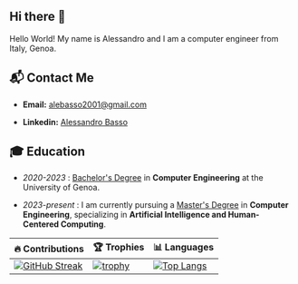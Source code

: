## Hi there 👋

Hello World! My name is Alessandro and I am a computer engineer from Italy, Genoa.  



## 📬 Contact Me  

- **Email:** [alebasso2001@gmail.com](mailto:alebasso2001@gmail.com)

- **Linkedin:** [Alessandro Basso](http://www.linkedin.com/in/%20alessandro-basso-5b17972bb)
## 🎓 Education
- *2020-2023* : [Bachelor's Degree](https://corsi.unige.it/corsi/8719)  in **Computer Engineering** at the University of Genoa.

- *2023-present* : I am currently pursuing a [Master's Degree](https://corsi.unige.it/en/corsi/11160)  in **Computer Engineering**, specializing in **Artificial Intelligence and Human-Centered Computing**.  





| 🔥 Contributions | 🏆 Trophies | 📊 Languages |  
| --- | --- | --- |  
| [![GitHub Streak](http://github-readme-streak-stats.herokuapp.com?user=Alebasso01&theme=dark&background=000000)](https://git.io/streak-stats) | [![trophy](https://github-profile-trophy.vercel.app/?username=Alebasso01&theme=onedark)](https://github.com/ryo-ma/github-profile-trophy) | [![Top Langs](https://github-readme-stats.vercel.app/api/top-langs/?username=Alebasso01&layout=compact&theme=vision-friendly-dark)](https://github.com/anuraghazra/github-readme-stats) |  




<!--
**Alebasso01/Alebasso01** is a ✨ _special_ ✨ repository because its `README.md` (this file) appears on your GitHub profile.

Here are some ideas to get you started:

- 🔭 I’m currently working on ...
- 🌱 I’m currently learning ...
- 👯 I’m looking to collaborate on ...
- 🤔 I’m looking for help with ...
- 💬 Ask me about ...
- 📫 How to reach me: ...
- 😄 Pronouns: ...
- ⚡ Fun fact: ...
-->
